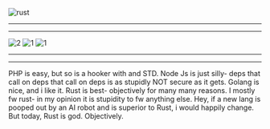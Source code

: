 
![rust](https://github.com/user-attachments/assets/4788eba0-1db7-4dc9-a675-a8478e0c9e10)


-----------------------------------------------------------
-----------------------------------------------------------

![2](https://github.com/user-attachments/assets/da346cb4-458a-4803-8e4a-bca0c5842cfc)
![1](https://github.com/user-attachments/assets/2328cde6-b47f-4efc-978b-9c331dfefb94)
![1](https://github.com/user-attachments/assets/3695a732-502d-408d-865e-ebdcff7c9216)


-----------------------------------------------------------
-----------------------------------------------------------

PHP is easy, but so is a hooker with and STD. Node Js is just silly- deps that call on deps that call on deps is as stupidly NOT secure as it gets. Golang is nice, and 
i like it. Rust is best- objectively for many many reasons. I mostly fw rust- in my opinion it is stupidity to fw anything else. Hey, if a new lang is pooped out
by an AI robot and is superior to Rust, i would happily change. But today, Rust is god. Objectively. 
